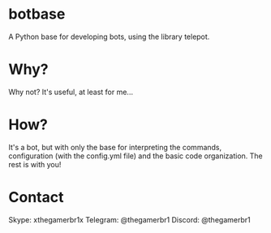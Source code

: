 # botbase
A Python base for developing bots, using the library telepot.
# Why?
Why not? It's useful, at least for me...
# How?
It's a bot, but with only the base for interpreting the commands, configuration (with the config.yml file) and the basic code organization. The rest is with you!
# Contact
Skype: xthegamerbr1x
Telegram: @thegamerbr1
Discord: @thegamerbr1
